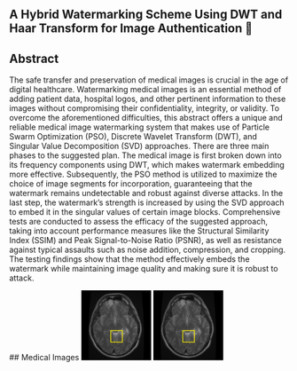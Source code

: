 ## A Hybrid Watermarking Scheme Using DWT and Haar Transform for Image Authentication 👋
## Abstract
<p>The safe transfer and preservation of medical images is crucial in the age of digital healthcare. Watermarking medical images is an essential method of adding patient data, hospital logos, and other pertinent information to these images without compromising their confidentiality, integrity, or validity. To overcome the aforementioned difficulties, this abstract offers a unique and reliable medical image watermarking system that makes use of Particle Swarm Optimization (PSO), Discrete Wavelet Transform (DWT), and Singular Value Decomposition (SVD) approaches. There are three main phases to the suggested plan. The medical image is first broken down into its frequency components using DWT, which makes watermark embedding more effective. Subsequently, the PSO method is utilized to maximize the choice of image segments for incorporation, guaranteeing that the watermark remains undetectable and robust against diverse attacks. In the last step, the watermark’s strength is increased by using the SVD approach to embed it in the singular values of certain image blocks. Comprehensive tests are conducted to assess the efficacy of the suggested approach, taking into account performance measures like the Structural Similarity Index (SSIM) and Peak Signal-to-Noise Ratio (PSNR), as well as resistance against typical assaults such as noise addition, compression, and cropping. The testing findings show that the method effectively embeds the watermark while maintaining image quality and making sure it is robust to attack.</p>
## Medical Images
<img src="d.jpg" height="25%" width="25%"> <img src="d.jpg" height="25%" width="25%">
